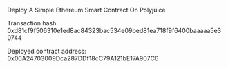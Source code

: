 Deploy A Simple Ethereum Smart Contract On Polyjuice




Transaction hash: 0xd81cf9f506310e1ed8ac84323bac534e09bed81ea718f9f6400baaaaa5e30744

Deployed contract address: 0x06A24703009Dca287DDf18cC79A121bE17A907C6

